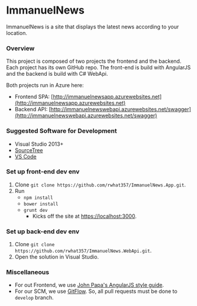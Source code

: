 
ImmanuelNews
============

ImmanuelNews is a site that displays the latest news according to your location.

### Overview
This project is composed of two projects the frontend and the backend. Each project has its own GitHub repo.
The front-end is build with AngularJS and the backend is build with C# WebApi.

Both projects run in Azure here:
- Frontend SPA: [http://immanuelnewsapp.azurewebsites.net](http://immanuelnewsapp.azurewebsites.net)
- Backend API: [http://immanuelnewswebapi.azurewebsites.net/swagger](http://immanuelnewswebapi.azurewebsites.net/swagger)

### Suggested Software for Development
- Visual Studio 2013+
- [SourceTree](https://www.sourcetreeapp.com/)
- [VS Code](https://code.visualstudio.com/b?utm_expid=101350005-21.ckupCbvGQMiML5eJsxWmxw.1) 

### Set up front-end dev env

1. Clone `git clone https://github.com/rwhat357/ImmanuelNews.App.git`.
2. Run
	- `npm install`
	- `bower install`
	- `grunt dev`
		- Kicks off the site at [https://localhost:3000](https://localhost:3000).

### Set up back-end dev env

1. Clone `git clone https://github.com/rwhat357/ImmanuelNews.WebApi.git`.
2. Open the solution in Visual Studio.

### Miscellaneous

- For out Frontend, we use [John Papa's AngularJS style guide](https://github.com/johnpapa/angular-styleguide/blob/master/a1/README.md). 
- For our SCM, we use [GitFlow](https://www.atlassian.com/git/tutorials/comparing-workflows/gitflow-workflow). So, all pull requests must be done to `develop` branch.